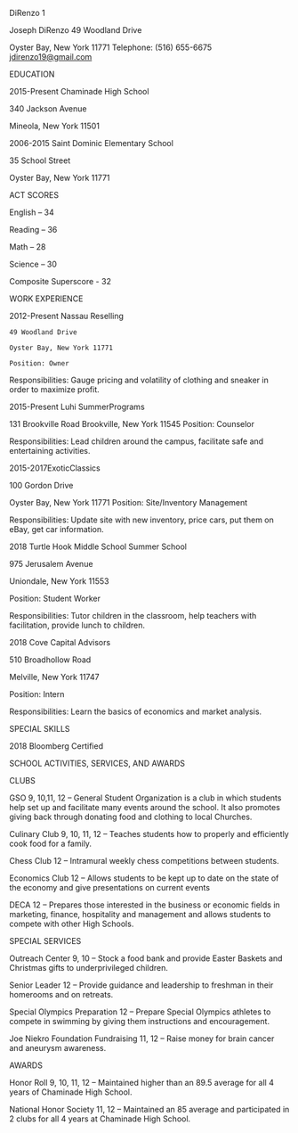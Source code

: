 DiRenzo 1

Joseph DiRenzo 49 Woodland Drive

Oyster Bay, New York 11771 Telephone: (516) 655-6675 [jdirenzo19@gmail.com](mailto:jdirenzo19@gmail.com)



EDUCATION

2015-Present  Chaminade High School

340 Jackson Avenue

Mineola, New York 11501

2006-2015  Saint Dominic Elementary School

35 School Street

Oyster Bay, New York 11771

ACT SCORES

   English – 34

   Reading – 36

   Math – 28

   Science – 30

   Composite Superscore - 32

WORK EXPERIENCE

2012-Present   Nassau Reselling

    49 Woodland Drive

    Oyster Bay, New York 11771

    Position: Owner

Responsibilities: Gauge pricing and volatility of clothing and sneaker in   order to maximize profit.

2015-Present   Luhi SummerPrograms

131 Brookville Road Brookville, New York 11545 Position: Counselor

Responsibilities: Lead children around the campus, facilitate safe and entertaining activities.

2015-2017ExoticClassics

100 Gordon Drive

Oyster Bay, New York 11771 Position: Site/Inventory Management

Responsibilities: Update site with new inventory, price cars, put them on eBay, get car information.

2018   Turtle Hook Middle School Summer School

   975 Jerusalem Avenue

   Uniondale, New York 11553

   Position: Student Worker

Responsibilities: Tutor children in the classroom, help teachers with facilitation, provide lunch to children.

2018   Cove Capital Advisors

   510 Broadhollow Road

   Melville, New York 11747

   Position: Intern

   Responsibilities: Learn the basics of economics and market analysis.

SPECIAL SKILLS

2018   Bloomberg Certified

SCHOOL ACTIVITIES, SERVICES, AND AWARDS

CLUBS

GSO 9, 10,11, 12 – General Student Organization is a club in which students help set up and facilitate many events around the school. It also promotes giving back through donating food and clothing to local Churches.

Culinary Club 9, 10, 11, 12 – Teaches students how to properly and efficiently cook food for a family.

Chess Club 12 – Intramural weekly chess competitions between students.

Economics Club 12 – Allows students to be kept up to date on the state of the economy and give presentations on current events

DECA 12 – Prepares those interested in the business or economic fields in marketing, finance, hospitality and management and allows students to compete with other High Schools.

SPECIAL SERVICES

Outreach Center 9, 10 – Stock a food bank and provide Easter Baskets and Christmas gifts to underprivileged children.

Senior Leader 12 – Provide guidance and leadership to freshman in their homerooms and on retreats.

Special Olympics Preparation 12 – Prepare Special Olympics athletes to compete in swimming by giving them instructions and encouragement.

Joe Niekro Foundation Fundraising 11, 12 – Raise money for brain cancer and aneurysm awareness.

AWARDS

Honor Roll 9, 10, 11, 12 – Maintained higher than an 89.5 average for all 4 years of  Chaminade High School.

National Honor Society 11, 12 – Maintained an 85 average and participated in 2 clubs for all 4 years at Chaminade High School.
